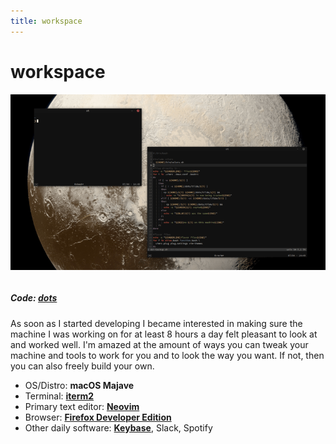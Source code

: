 ```yaml
---
title: workspace
---
```


# workspace

![desktop image](media/desktop4.png)

```scala mdoc:percentages:workspace
```

##### Code: [dots](https://github.com/ckipp01/dots)

As soon as I started developing I became interested in making sure the machine I
was working on for at least 8 hours a day felt pleasant to look at and worked
well. I'm amazed at the amount of ways you can tweak your machine and tools to
work for you and to look the way you want. If not, then you can also freely
build your own.

  - OS/Distro: **macOS Majave**
  - Terminal: [**iterm2**](https://iterm2.com)
  - Primary text editor: [**Neovim**](https://neovim.io/)
  - Browser: [**Firefox Developer Edition**](https://www.mozilla.org/en-US/firefox/developer)
  - Other daily software: [**Keybase**](https://keybase.io), Slack, Spotify

```scala mdoc:tags:workspace
```

